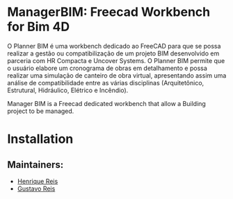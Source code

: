 # ManagerBIM: Freecad Workbench for Bim 4D

O Planner BIM é uma workbench dedicado ao FreeCAD para que se possa realizar a gestão ou compatibilização de um projeto BIM desenvolvido em parceria com HR Compacta e Uncover Systems. O Planner BIM permite que o usuário elabore um cronograma de obras em detalhamento e possa realizar uma simulação de canteiro de obra virtual, apresentando assim uma análise de compatibilidade entre as várias disciplinas (Arquitetônico, Estrutural, Hidráulico, Elétrico e Incêndio).

Manager BIM is a Freecad dedicated workbench that allow a Building project to be managed.

# Installation

## Maintainers:
- [Henrique Reis](https://www.linkedin.com/in/pedrohrl/)
- [Gustavo Reis](https://github.com/GutoReis)
